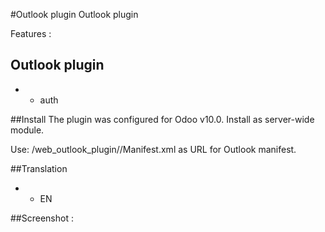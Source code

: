 #Outlook plugin
Outlook plugin

Features :

## Outlook plugin
* - auth


##Install
The plugin was configured for Odoo v10.0.
Install as server-wide module.

Use:
/web_outlook_plugin/<db>/Manifest.xml
as URL for Outlook manifest.

##Translation
* - EN

##Screenshot :
